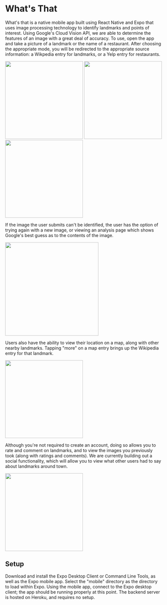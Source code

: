 # What's That

What's that is a native mobile app built using React Native and Expo that uses image processing technology to identify landmarks and points of interest. Using Google's Cloud Vision API, we are able to determine the features of an image with a great deal of accuracy. To use, open the app and take a picture of a landmark or the name of a restaurant. After choosing the appropriate mode, you will be redirected to the appropriate source information: a Wikpedia entry for landmarks, or a Yelp entry for restaurants. 

<p float="left">
  <img src="https://i.imgur.com/ph2WvjQ.jpg" width="250" />
  <img src="https://i.imgur.com/O09fiQQ.jpg" width="250" /> 
  <img src="https://i.imgur.com/6eWjJoN.jpg" width="250" />
</p>


If the image the user submits can't be identified, the user has the option of trying again with a new image, or viewing an analysis page which shows Google's best guess as to the contents of the image.

<img src="https://i.imgur.com/SbaThw1.jpg" width="300" />

Users also have the ability to view their location on a map, along with other nearby landmarks. Tapping "more" on a map entry brings up the Wikipedia entry for that landmark.

<img src="https://i.imgur.com/kgRAKoF.jpg" width="250" />

Although you're not required to create an account, doing so allows you to rate and comment on landmarks, and to view the images you previously took (along with ratings and comments). We are currently building out a social functionality, which will allow you to view what other users had to say about landmarks around town. 

<img src="https://i.imgur.com/ByhObyk.jpg" width="250" />

## Setup
Download and install the Expo Desktop Client or Command Line Tools, as well as the Expo mobile app. Select the "mobile" directory as the directory to load within Expo. Using the mobile app, connect to the Expo desktop client; the app should be running properly at this point. The backend server is hosted on Heroku, and requires no setup. 